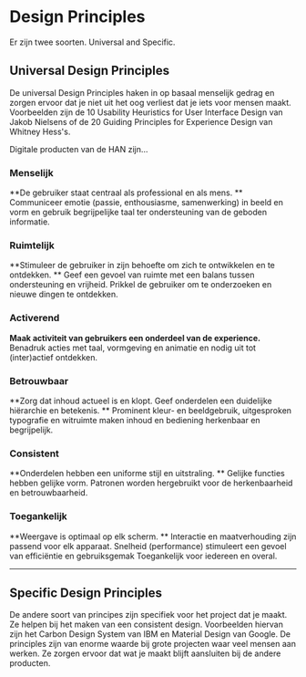 # Design Principles

Er zijn twee soorten. Universal and Specific.

## Universal Design Principles

De universal Design Principles haken in op basaal menselijk gedrag en zorgen ervoor dat je niet uit het oog verliest dat je iets voor mensen maakt. Voorbeelden zijn de 10 Usability Heuristics for User Interface Design van Jakob Nielsens of de 20 Guiding Principles for Experience Design van Whitney Hess's.

Digitale producten van de HAN zijn…

### Menselijk

**De gebruiker staat centraal als professional en als mens. **
Communiceer emotie (passie, enthousiasme, samenwerking) in beeld en vorm en gebruik begrijpelijke taal ter ondersteuning van de geboden informatie.

### Ruimtelijk

**Stimuleer de gebruiker in zijn behoefte om zich te ontwikkelen en te ontdekken. **
Geef een gevoel van ruimte met een balans tussen ondersteuning en vrijheid. Prikkel de gebruiker om te onderzoeken en nieuwe dingen te ontdekken.

### Activerend

**Maak activiteit van gebruikers een onderdeel van de experience.**
Benadruk acties met taal, vormgeving en animatie en nodig uit tot (inter)actief ontdekken.

### Betrouwbaar

**Zorg dat inhoud actueel is en klopt. Geef onderdelen een duidelijke hiërarchie en betekenis. **
Prominent kleur- en beeldgebruik, uitgesproken typografie en witruimte maken inhoud en bediening herkenbaar en begrijpelijk.

### Consistent

**Onderdelen hebben een uniforme stijl en uitstraling. **
Gelijke functies hebben gelijke vorm. Patronen worden hergebruikt voor de herkenbaarheid en betrouwbaarheid.

### Toegankelijk

**Weergave is optimaal op elk scherm. **
Interactie en maatverhouding zijn passend voor elk apparaat. Snelheid (performance) stimuleert een gevoel van efficiëntie en gebruiksgemak Toegankelijk voor iedereen en overal.

---

## Specific Design Principles

De andere soort van principes zijn specifiek voor het project dat je maakt. Ze helpen bij het maken van een consistent design. Voorbeelden hiervan zijn het Carbon Design System van IBM en Material Design van Google. De principles zijn van enorme waarde bij grote projecten waar veel mensen aan werken. Ze zorgen ervoor dat wat je maakt blijft aansluiten bij de andere producten.
